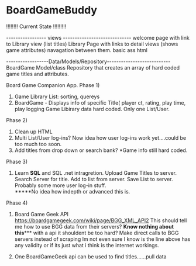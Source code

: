# BoardGameBuddy
!!!!!!!!    Current State           !!!!!!!!!

----------------- views -----------------------------
welcome page with link to Library view (list titles)
Library Page with links to detail views (shows game attributes)
navagation between them.
basic ass html

------------------Data/Models/Repository---------------------------
BoardGame Model/class
Repository that creates an array of hard coded game titles and attributes.


Board Game Companion App.
Phase 1)
1. Game Library List: sorting, quereys
2. BoardGame - Displays info of specific Title( player ct, rating, play time,  play logging
            Game Libirary data hard coded.  Only one List/User.
            
Phase 2)            
1. Clean up HTML
2. Multi List/User log-ins?  Now idea how user log-ins work yet....could be too much too soon.
3. Add titles from drop down or search bank?   *Game info still hard coded.

Phase 3)
1.  Learn ****SQL**** and SQL .net intragretion. 
    Upload Game Titles to server.
    Search Server for title.
    Add to list from server.
    Save List to server.
    Probably some more user log-in stuff.  
    *****No idea how indepth or advanced this is.

Phase 4)
1. Board Game Geek API
    https://boardgamegeek.com/wiki/page/BGG_XML_API2
    This should tell me how to use BGG data from their servers?
    ****Know nothing about this******* with a api it shouldent be too hard?  Make direct calls to BGG servers instead of scraping
    Im not even sure I know is the line above has any validity or if its just what i think is the internet workings.
    
2. One BoardGameGeek api can be used to find titles......pull data
